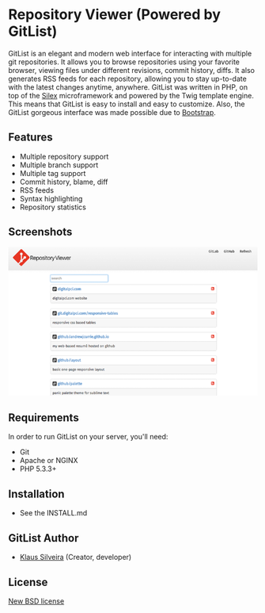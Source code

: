 # Repository Viewer (Powered by GitList)
GitList is an elegant and modern web interface for interacting with multiple git repositories. It allows you to browse repositories using your favorite browser, viewing files under different revisions, commit history, diffs. It also generates RSS feeds for each repository, allowing you to stay up-to-date with the latest changes anytime, anywhere. GitList was written in PHP, on top of the [Silex](http://silex.sensiolabs.org/) microframework and powered by the Twig template engine. This means that GitList is easy to install and easy to customize. Also, the GitList gorgeous interface was made possible due to [Bootstrap](http://twitter.github.com/bootstrap/). 

## Features
* Multiple repository support
* Multiple branch support
* Multiple tag support
* Commit history, blame, diff
* RSS feeds
* Syntax highlighting
* Repository statistics

## Screenshots
[![Screenshot](https://raw.githubusercontent.com/andrewjcurrie/repoviewer/master/screenshot.png)](https://raw.githubusercontent.com/andrewjcurrie/repoviewer/master/screenshot.png)

## Requirements
In order to run GitList on your server, you'll need:
* Git
* Apache or NGINX
* PHP 5.3.3+

## Installation
* See the INSTALL.md

## GitList Author
* [Klaus Silveira](http://www.klaussilveira.com) (Creator, developer)

## License
[New BSD license](http://www.opensource.org/licenses/bsd-license.php)



